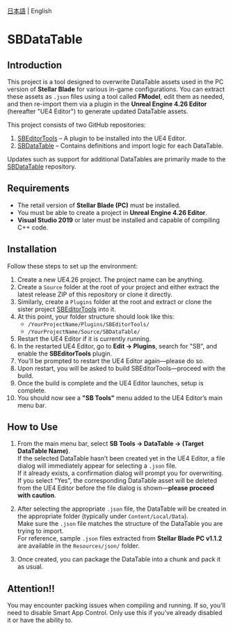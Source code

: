 [日本語](docs/ja/README-ja.md) | English

# SBDataTable

## Introduction

This project is a tool designed to overwrite DataTable assets used in the PC version of **Stellar Blade** for various in-game configurations. You can extract these assets as `.json` files using a tool called **FModel**, edit them as needed, and then re-import them via a plugin in the **Unreal Engine 4.26 Editor** (hereafter "UE4 Editor") to generate updated DataTable assets.

This project consists of two GitHub repositories:

1. [SBEditorTools](https://github.com/Kiyopon46/SBEditorTools/) – A plugin to be installed into the UE4 Editor.
2. [SBDataTable](https://github.com/Kiyopon46/SBDataTable/) – Contains definitions and import logic for each DataTable.

Updates such as support for additional DataTables are primarily made to the [SBDataTable](https://github.com/Kiyopon46/SBDataTable/) repository.

## Requirements

- The retail version of **Stellar Blade (PC)** must be installed.
- You must be able to create a project in **Unreal Engine 4.26 Editor**.
- **Visual Studio 2019** or later must be installed and capable of compiling C++ code.

## Installation

Follow these steps to set up the environment:

1. Create a new UE4.26 project. The project name can be anything.
2. Create a `Source` folder at the root of your project and either extract the latest release ZIP of this repository or clone it directly.
3. Similarly, create a `Plugins` folder at the root and extract or clone the sister project [SBEditorTools](https://github.com/Kiyopon46/SBEditorTools/) into it.
4. At this point, your folder structure should look like this:
    - `/YourProjectName/Plugins/SBEditorTools/`
    - `/YourProjectName/Source/SBDataTable/`
5. Restart the UE4 Editor if it is currently running.
6. In the restarted UE4 Editor, go to **Edit → Plugins**, search for "SB", and enable the **SBEditorTools** plugin.
7. You’ll be prompted to restart the UE4 Editor again—please do so.
8. Upon restart, you will be asked to build SBEditorTools—proceed with the build.
9. Once the build is complete and the UE4 Editor launches, setup is complete.
10. You should now see a **"SB Tools"** menu added to the UE4 Editor’s main menu bar.

## How to Use

1. From the main menu bar, select **SB Tools → DataTable → (Target DataTable Name)**.  
   If the selected DataTable hasn’t been created yet in the UE4 Editor, a file dialog will immediately appear for selecting a `.json` file.  
   If it already exists, a confirmation dialog will prompt you for overwriting. If you select "Yes", the corresponding DataTable asset will be deleted from the UE4 Editor before the file dialog is shown—**please proceed with caution**.
   
2. After selecting the appropriate `.json` file, the DataTable will be created in the appropriate folder (typically under `Content/Local/Data`).  
   Make sure the `.json` file matches the structure of the DataTable you are trying to import.  
   For reference, sample `.json` files extracted from **Stellar Blade PC v1.1.2** are available in the `Resources/json/` folder.

3. Once created, you can package the DataTable into a chunk and pack it as usual.

## Attention!!
You may encounter packing issues when compiling and running.  If so, you'll need to disable Smart App Control.  Only use this if you've already disabled it or have the ability to.
